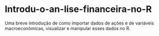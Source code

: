 # Introdu-o-an-lise-financeira-no-R
Uma breve introdução de como importar dados de ações e de variáveis macroeconômicas, visualizar e manipular esses dados no R.
